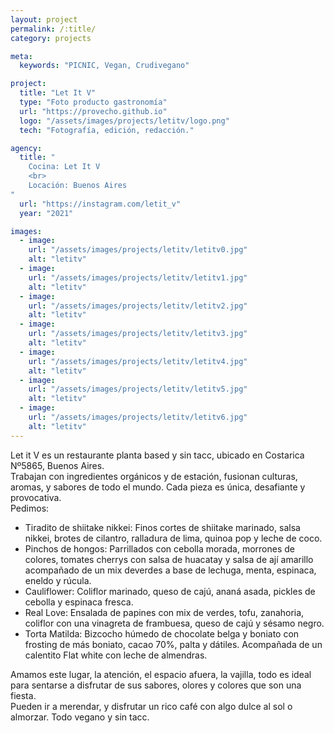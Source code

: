 ```yaml
---
layout: project
permalink: /:title/
category: projects

meta:
  keywords: "PICNIC, Vegan, Crudivegano"

project:
  title: "Let It V"
  type: "Foto producto gastronomía"
  url: "https://provecho.github.io"
  logo: "/assets/images/projects/letitv/logo.png"
  tech: "Fotografía, edición, redacción."

agency:
  title: "
    Cocina: Let It V
    <br>
    Locación: Buenos Aires 
"
  url: "https://instagram.com/letit_v"
  year: "2021"

images:
  - image:
    url: "/assets/images/projects/letitv/letitv0.jpg"
    alt: "letitv"
  - image:
    url: "/assets/images/projects/letitv/letitv1.jpg"
    alt: "letitv"
  - image:
    url: "/assets/images/projects/letitv/letitv2.jpg"
    alt: "letitv"
  - image:
    url: "/assets/images/projects/letitv/letitv3.jpg"
    alt: "letitv"
  - image:
    url: "/assets/images/projects/letitv/letitv4.jpg"
    alt: "letitv"
  - image:
    url: "/assets/images/projects/letitv/letitv5.jpg"
    alt: "letitv"
  - image:
    url: "/assets/images/projects/letitv/letitv6.jpg"
    alt: "letitv"
---
```

<p>Let it V es un restaurante planta based y sin tacc, ubicado en Costarica Nº5865, Buenos Aires.<br>
Trabajan con ingredientes orgánicos y de estación, fusionan culturas, aromas, y sabores de todo el mundo. 
Cada pieza es única, desafiante y provocativa.<br>Pedimos:</p> 
<ul>
<li>Tiradito de shiitake nikkei: Finos cortes de shiitake marinado, salsa nikkei, brotes de cilantro, ralladura de lima, quinoa pop y leche de coco.</li>
<li>Pinchos de hongos: Parrillados con cebolla morada, morrones de colores, tomates cherrys con salsa de huacatay y salsa de ají amarillo acompañado de un mix deverdes a base de lechuga, menta, espinaca, eneldo y rúcula.</li>
<li>Cauliflower: Coliflor marinado, queso de cajú, ananá asada, pickles de cebolla y espinaca fresca.</li>
<li>Real Love: Ensalada de papines con mix de verdes, tofu, zanahoria, coliflor con una vinagreta de frambuesa, queso de cajú y sésamo negro.</li>
<li>Torta Matilda: Bizcocho húmedo de chocolate belga y boniato con frosting de más boniato, cacao 70%, palta y dátiles.
Acompañada de un calentito Flat white con leche de almendras.</li>
</ul>
<p>Amamos este lugar, la atención, el espacio afuera, la vajilla,  todo es ideal para sentarse a disfrutar de sus sabores, olores y colores que son una fiesta.<br>
Pueden ir a merendar, y disfrutar un rico café con algo dulce al sol o almorzar. 
Todo vegano y sin tacc.</p> 

